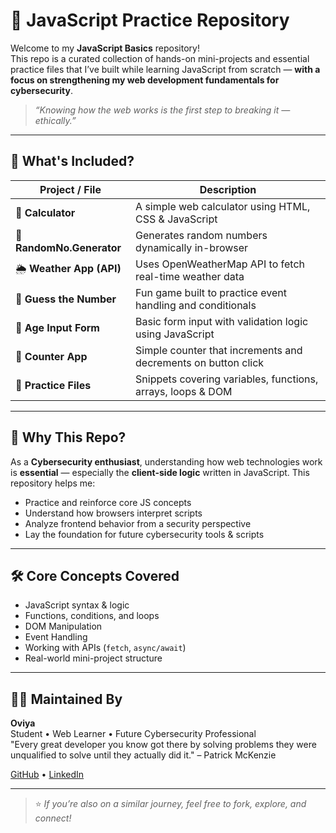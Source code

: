 # 🔐 JavaScript Practice Repository

Welcome to my **JavaScript Basics** repository!  
This repo is a curated collection of hands-on mini-projects and essential practice files that I’ve built while learning JavaScript from scratch — **with a focus on strengthening my web development fundamentals for cybersecurity**.

> _“Knowing how the web works is the first step to breaking it — ethically.”_

---

## 📁 What's Included?

| Project / File            | Description                                                  |
|---------------------------|--------------------------------------------------------------|
| 🧮 **Calculator**         | A simple web calculator using HTML, CSS & JavaScript         |
| 🎲 **RandomNo.Generator** | Generates random numbers dynamically in-browser              |
| 🌦️ **Weather App (API)**  | Uses OpenWeatherMap API to fetch real-time weather data      |
| 🔢 **Guess the Number**   | Fun game built to practice event handling and conditionals   |
| 👶 **Age Input Form**     | Basic form input with validation logic using JavaScript      |
| 🔁 **Counter App**        | Simple counter that increments and decrements on button click|
| 📄 **Practice Files**     | Snippets covering variables, functions, arrays, loops & DOM  |

---

## 🧠 Why This Repo?

As a **Cybersecurity enthusiast**, understanding how web technologies work is **essential** — especially the **client-side logic** written in JavaScript. This repository helps me:

- Practice and reinforce core JS concepts
- Understand how browsers interpret scripts
- Analyze frontend behavior from a security perspective
- Lay the foundation for future cybersecurity tools & scripts

---

## 🛠️ Core Concepts Covered

- JavaScript syntax & logic
- Functions, conditions, and loops
- DOM Manipulation
- Event Handling
- Working with APIs (`fetch`, `async/await`)
- Real-world mini-project structure

---

## 👩‍💻 Maintained By

**Oviya**  
Student • Web Learner • Future Cybersecurity Professional  
"Every great developer you know got there by solving problems they were unqualified to solve until they actually did it." – Patrick McKenzie

[GitHub](https://github.com/Oviya-Babu) • [LinkedIn](https://www.linkedin.com/in/oviyab/)

---

> ⭐ *If you’re also on a similar journey, feel free to fork, explore, and connect!*
